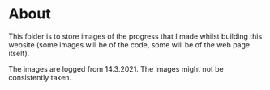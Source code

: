 <h1>About</h1>

<p>This folder is to store images of the progress that I made whilst building this website (some images will be of the code, some will be of the web page itself).

The images are logged from 14.3.2021. The images might not be consistently taken.
</p>
